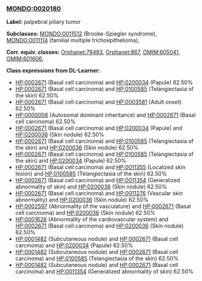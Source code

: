 
### [MONDO:0020180](http://purl.obolibrary.org/obo/MONDO_0020180)
**Label:** palpebral piliary tumor

**Subclasses:** [MONDO:0011512](http://purl.obolibrary.org/obo/MONDO_0011512) (Brooke-Spiegler syndrome), [MONDO:0011114](http://purl.obolibrary.org/obo/MONDO_0011114) (familial multiple trichoepithelioma), 

**Corr. equiv. classes:** [Orphanet:79493](http://www.orpha.net/ORDO/Orphanet_79493), [Orphanet:867](http://www.orpha.net/ORDO/Orphanet_867), [OMIM:605041](http://purl.obolibrary.org/obo/OMIM_605041), [OMIM:601606](http://purl.obolibrary.org/obo/OMIM_601606), 

**Class expressions from DL-Learner:**

- [HP:0002671](http://purl.obolibrary.org/obo/HP_0002671) (Basal cell carcinoma) and [HP:0200034](http://purl.obolibrary.org/obo/HP_0200034) (Papule) 62.50%
- [HP:0002671](http://purl.obolibrary.org/obo/HP_0002671) (Basal cell carcinoma) and [HP:0100585](http://purl.obolibrary.org/obo/HP_0100585) (Telangiectasia of the skin) 62.50%
- [HP:0002671](http://purl.obolibrary.org/obo/HP_0002671) (Basal cell carcinoma) and [HP:0003581](http://purl.obolibrary.org/obo/HP_0003581) (Adult onset) 62.50%
- [HP:0000006](http://purl.obolibrary.org/obo/HP_0000006) (Autosomal dominant inheritance) and [HP:0002671](http://purl.obolibrary.org/obo/HP_0002671) (Basal cell carcinoma) 62.50%
- [HP:0002671](http://purl.obolibrary.org/obo/HP_0002671) (Basal cell carcinoma) and [HP:0200034](http://purl.obolibrary.org/obo/HP_0200034) (Papule) and [HP:0200036](http://purl.obolibrary.org/obo/HP_0200036) (Skin nodule) 62.50%
- [HP:0002671](http://purl.obolibrary.org/obo/HP_0002671) (Basal cell carcinoma) and [HP:0100585](http://purl.obolibrary.org/obo/HP_0100585) (Telangiectasia of the skin) and [HP:0200036](http://purl.obolibrary.org/obo/HP_0200036) (Skin nodule) 62.50%
- [HP:0002671](http://purl.obolibrary.org/obo/HP_0002671) (Basal cell carcinoma) and [HP:0100585](http://purl.obolibrary.org/obo/HP_0100585) (Telangiectasia of the skin) and [HP:0200034](http://purl.obolibrary.org/obo/HP_0200034) (Papule) 62.50%
- [HP:0002671](http://purl.obolibrary.org/obo/HP_0002671) (Basal cell carcinoma) and [HP:0011355](http://purl.obolibrary.org/obo/HP_0011355) (Localized skin lesion) and [HP:0100585](http://purl.obolibrary.org/obo/HP_0100585) (Telangiectasia of the skin) 62.50%
- [HP:0002671](http://purl.obolibrary.org/obo/HP_0002671) (Basal cell carcinoma) and [HP:0011354](http://purl.obolibrary.org/obo/HP_0011354) (Generalized abnormality of skin) and [HP:0200036](http://purl.obolibrary.org/obo/HP_0200036) (Skin nodule) 62.50%
- [HP:0002671](http://purl.obolibrary.org/obo/HP_0002671) (Basal cell carcinoma) and [HP:0011276](http://purl.obolibrary.org/obo/HP_0011276) (Vascular skin abnormality) and [HP:0200036](http://purl.obolibrary.org/obo/HP_0200036) (Skin nodule) 62.50%
- [HP:0002597](http://purl.obolibrary.org/obo/HP_0002597) (Abnormality of the vasculature) and [HP:0002671](http://purl.obolibrary.org/obo/HP_0002671) (Basal cell carcinoma) and [HP:0200036](http://purl.obolibrary.org/obo/HP_0200036) (Skin nodule) 62.50%
- [HP:0001626](http://purl.obolibrary.org/obo/HP_0001626) (Abnormality of the cardiovascular system) and [HP:0002671](http://purl.obolibrary.org/obo/HP_0002671) (Basal cell carcinoma) and [HP:0200036](http://purl.obolibrary.org/obo/HP_0200036) (Skin nodule) 62.50%
- [HP:0001482](http://purl.obolibrary.org/obo/HP_0001482) (Subcutaneous nodule) and [HP:0002671](http://purl.obolibrary.org/obo/HP_0002671) (Basal cell carcinoma) and [HP:0200034](http://purl.obolibrary.org/obo/HP_0200034) (Papule) 62.50%
- [HP:0001482](http://purl.obolibrary.org/obo/HP_0001482) (Subcutaneous nodule) and [HP:0002671](http://purl.obolibrary.org/obo/HP_0002671) (Basal cell carcinoma) and [HP:0100585](http://purl.obolibrary.org/obo/HP_0100585) (Telangiectasia of the skin) 62.50%
- [HP:0001482](http://purl.obolibrary.org/obo/HP_0001482) (Subcutaneous nodule) and [HP:0002671](http://purl.obolibrary.org/obo/HP_0002671) (Basal cell carcinoma) and [HP:0011354](http://purl.obolibrary.org/obo/HP_0011354) (Generalized abnormality of skin) 62.50%


